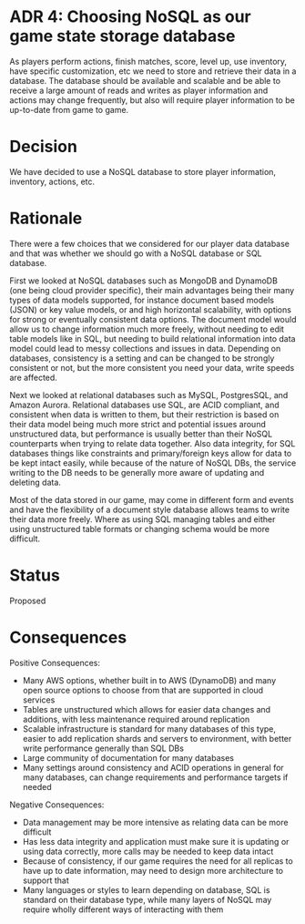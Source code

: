 # ADR 4: Choosing NoSQL as our game state storage database

As players perform actions, finish matches, score, level up, use inventory, have specific customization, etc we need to store and retrieve their data in a database.  The database should be available and scalable and be able to receive a large amount of reads and writes as player information and actions may change frequently, but also will require player information to be up-to-date from game to game.  

# Decision

We have decided to use a NoSQL database to store player information, inventory, actions, etc.

# Rationale

There were a few choices that we considered for our player data database and that was whether we should go with a NoSQL database or SQL database.

First we looked at NoSQL databases such as MongoDB and DynamoDB (one being cloud provider specific), their main advantages being their many types of data models supported, for instance document based models (JSON) or key value models, or  and high horizontal scalability, with options for strong or eventually consistent data options.  The document model would allow us to change information much more freely, without needing to edit table models like in SQL, but needing to build relational information into data model could lead to messy collections and issues in data.  Depending on databases, consistency is a setting and can be changed to be strongly consistent or not, but the more consistent you need your data, write speeds are affected.

Next we looked at relational databases such as MySQL, PostgresSQL, and Amazon Aurora.  Relational databases use SQL, are ACID compliant, and consistent when data is written to them, but their restriction is based on their data model being much more strict and potential issues around unstructured data, but performance is usually better than their NoSQL counterparts when trying to relate data together.  Also data integrity, for SQL databases things like constraints and primary/foreign keys allow for data to be kept intact easily, while because of the nature of NoSQL DBs, the service writing to the DB needs to be generally more aware of updating and deleting data.

Most of the data stored in our game, may come in different form and events and have the flexibility of a document style database allows teams to write their data more freely.  Where as using SQL managing tables and either using unstructured table formats or changing schema would be more difficult.

# Status

Proposed

# Consequences


Positive Consequences:

- Many AWS options, whether built in to AWS (DynamoDB) and many open source options to choose from that are supported in cloud services 
- Tables are unstructured which allows for easier data changes and additions, with less maintenance required around replication
- Scalable infrastructure is standard for many databases of this type, easier to add replication shards and servers to environment, with better write performance generally than SQL DBs
- Large community of documentation for many databases
- Many settings around consistency and ACID operations in general for many databases, can change requirements and performance targets if needed


Negative Consequences:

- Data management may be more intensive as relating data can be more difficult
- Has less data integrity and application must make sure it is updating or using data correctly, more calls may be needed to keep data intact
- Because of consistency, if our game requires the need for all replicas to have up to date information, may need to design more architecture to support that
- Many languages or styles to learn depending on database, SQL is standard on their database type, while many layers of NoSQL may require wholly different ways of interacting with them
